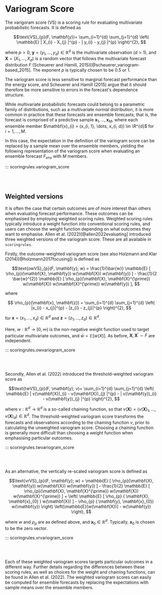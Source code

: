 # Variogram Score

The varigoram score (VS) is a scoring rule for evaluating multivariate probabilistic forecasts.
It is defined as

$$\text{VS}_{p}(F, \mathbf{y})= \sum_{i=1}^{d} \sum_{j=1}^{d} \left( \mathbb{E} | X_{i} - X_{j} |^{p} - | y_{i} - y_{j} |^{p} \right)^{2}, $$

where $p > 0$, $\mathbf{y} = (y_{1}, \dots, y_{d}) \in \mathbb{R}^{d}$ is the multivariate observation ($d > 1$), and
$\mathbf{X} = (X_{1}, \dots, X_{d})$ is a random vector that follows the
multivariate forecast distribution $F$ (Scheuerer and Hamill, 2015)[@scheuerer_variogram-based_2015].
The exponent $p$ is typically chosen to be 0.5 or 1.

The variogram score is less sensitive to marginal forecast performance than the energy score,
and Scheuerer and Hamill (2015) argue that it should therefore be more sensitive to errors in the
forecast's dependence structure.

While multivariate probabilistic forecasts could belong to a parametric family of
distributions, such as a multivariate normal distribution, it is more common in practice
that these forecasts are ensemble forecasts; that is, the forecast is comprised of a
predictive sample $\mathbf{x}_{1}, \dots, \mathbf{x}_{M}$,
where each ensemble member $\mathbf{x}_{i} = (x_{i, 1}, \dots, x_{i, d}) \in \R^{d}$ for
$i = 1, \dots, M$.

In this case, the expectation in the definition of the variogram score can be replaced by
a sample mean over the ensemble members, yielding the following representation of the variogram
score when evaluating an ensemble forecast $F_{ens}$ with $M$ members.

::: scoringrules.variogram_score

<br/><br/>

<h2>Weighted versions</h2>

It is often the case that certain outcomes are of more interest than others when evaluating
forecast performance. These outcomes can be emphasised by employing weighted scoring rules.
Weighted scoring rules typically introduce a weight function into conventional scoring rules,
and users can choose the weight function depending on what outcomes they want to emphasise.
Allen et al. (2022)[@allen2022evaluating]  introduced three weighted versions of the variogram score.
These are all available in `scoringrules`.

Firstly, the outcome-weighted variogram score (see also Holzmann and Klar (2014)[@holzmann2017focusing])
is defined as

$$\text{owVS}_{p}(F, \mathbf{y}; w) = \frac{1}{\bar{w}} \mathbb{E} [ \rho_{p}(\mathbf{X}, \mathbf{y}) w(\mathbf{X}) w(\mathbf{y}) ] - \frac{1}{2 \bar{w}^{2}} \mathbb{E} [ \rho_{p}(\mathbf{X}, \mathbf{X}^{\prime}) w(\mathbf{X}) w(\mathbf{X}^{\prime}) w(\mathbf{y}) ], $$

where

$$ \rho_{p}(\mathbf{x}, \mathbf{z}) = \sum_{i=1}^{d} \sum_{j=1}^{d} \left( |x_{i} - x_{j}|^{p} - |z_{i} - z_{j}|^{p} \right)^{2}, $$

for $\mathbf{x} = (x_{1}, \dots, x_{d}) \in \mathbb{R}^{d}$ and $\mathbf{z} = (z_{1}, \dots, z_{d}) \in \mathbb{R}^{d}$.

Here, $w : \mathbb{R}^{d} \to [0, \infty)$ is the non-negative weight function used to
target particular multivariate outcomes, and $\bar{w} = \mathbb{E}[w(X)]$.
As before, $\mathbf{X}, \mathbf{X}^{\prime} \sim F$ are independent.

::: scoringrules.owvariogram_score

<br/><br/>

Secondly, Allen et al. (2022) introduced the threshold-weighted variogram score as

$$\text{twVS}_{p}(F, \mathbf{y}; v)= \sum_{i=1}^{d} \sum_{j=1}^{d} \left( \mathbb{E} | v(\mathbf{X})_{i} - v(\mathbf{X})_{j} |^{p} - | v(\mathbf{y})_{i} - v(\mathbf{y})_{j} |^{p} \right)^{2}, $$

where $v : \mathbb{R}^{d} \to \mathbb{R}^{d}$ is a so-called chaining function, so that
$v(\mathbf{X}) = (v(\mathbf{X})_{1}, \dots, v(\mathbf{X})_{d}) \in \mathbb{R}^{d}$.
The threshold-weighted variogram score transforms the forecasts and observations according
to the chaining function $v$, prior to calculating the unweighted variogram score. Choosing
a chaining function is generally more difficult than choosing a weight function when
emphasising particular outcomes.

::: scoringrules.twvariogram_score

<br/><br/>

As an alternative, the vertically re-scaled variogram score is defined as

$$\text{vrVS}_{p}(F, \mathbf{y}; w) = \mathbb{E} [ \rho_{p}(\mathbf{X}, \mathbf{y}) w(\mathbf{X}) w(\mathbf{y}) ] - \frac{1}{2} \mathbb{E} [ \rho_{p}(\mathbf{X}, \mathbf{X}^{\prime}) w(\mathbf{X}) w(\mathbf{X}^{\prime}) ] + \left( \mathbb{E} [ \rho_{p} ( \mathbf{X}, \mathbf{x}_{0} ) w(\mathbf{X}) ] - \rho_{p} ( \mathbf{y}, \mathbf{x}_{0}) w(\mathbf{y}) \right) \left(\mathbb{E}[w(\mathbf{X})] - w(\mathbf{y}) \right), $$

where $w$ and $\rho_{p}$ are as defined above, and $\mathbf{x}_{0} \in \mathbb{R}^{d}$.
Typically, $\mathbf{x}_{0}$ is chosen to be the zero vector.

::: scoringrules.vrvariogram_score

<br/><br/>


Each of these weighted variogram scores targets particular outcomes in a different way.
Further details regarding the differences between these scoring rules, as well as choices
for the weight and chaining functions, can be found in Allen et al. (2022). The weighted
variogram scores can easily be computed for ensemble forecasts by
replacing the expectations with sample means over the ensemble members.

